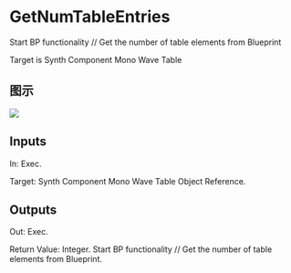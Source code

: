 # GetNumTableEntries

Start BP functionality // Get the number of table elements from Blueprint

Target is Synth Component Mono Wave Table

## 图示

![]($-20221218-21063961.png)

## Inputs

In: Exec.

Target: Synth Component Mono Wave Table Object Reference.  

## Outputs

Out: Exec.

Return Value: Integer. Start BP functionality // Get the number of table elements from Blueprint.

